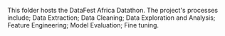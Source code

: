 This folder hosts the DataFest Africa Datathon. The project's processes include; Data Extraction; Data Cleaning; Data Exploration and Analysis; Feature Engineering; Model Evaluation; Fine tuning.

